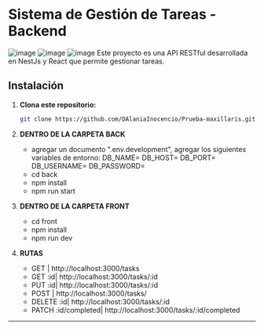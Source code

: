 # Sistema de Gestión de Tareas - Backend
![image](https://github.com/user-attachments/assets/d5e2db04-f167-4396-941c-8fbdaf5fbd9d)
![image](https://github.com/user-attachments/assets/72cd28c8-7a9d-49ea-8c89-28234a68fcb5)
![image](https://github.com/user-attachments/assets/ec8caa1c-a0e7-424c-abba-19622b8117db)
Este proyecto es una API RESTful desarrollada en NestJs y React que permite gestionar tareas.


## Instalación

1. **Clona este repositorio:**
   ```bash
   git clone https://github.com/DAlaniaInocencio/Prueba-maxillaris.git

2. **DENTRO DE LA CARPETA BACK**
    -    agregar un documento ".env.development", agregar los siguientes variables de entorno:
                DB_NAME=
                DB_HOST=
                DB_PORT=
                DB_USERNAME=
                DB_PASSWORD=    
    -    cd back
    -    npm install
    -    npm run start
        
3. **DENTRO DE LA CARPETA FRONT**
   -    cd front
   -    npm install
   -    npm run dev

4. **RUTAS**
   -  GET |  http://localhost:3000/tasks
   -  GET :id|  http://localhost:3000/tasks/:id
   -  PUT :id|  http://localhost:3000/tasks/:id
   -  POST |  http://localhost:3000/tasks/
   -  DELETE :id|  http://localhost:3000/tasks/:id
   -  PATCH :id/completed|  http://localhost:3000/tasks/:id/completed
      
--------------     
